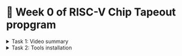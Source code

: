# 🎯 Week 0 of RISC-V Chip Tapeout propgram 
<details>
   <summary>Task 1: Video summary</summary>     
   
## Step 1: Define the goal 🚀  
- Application in C → expected output **O₀**  
- Build a high-level C spec of the processor (not Verilog)  
- Compile the app on spec (e.g. RISC-V GCC / ARM GCC / x86 GCC) → output **O₁**  
- If **O₀ = O₁**, freeze the specification  

---

## Step 2: RTL implementation 🔧  
- Write synthesizable RTL (Verilog), making sure everything is convertible to gates  
- Run same application → output **O₂**  
- Check **O₁ = O₂**  

---

## Step 3: SoC integration ⚙️  
- Separate processor and peripherals in Verilog  
  - **Macros**: repeatable digital blocks  
  - **Analog IPs**: e.g. ADC/DAC for converting analog signals → digital  
- Integrate periph + GPIO etc, run application → output **O₃**  
- Check **O₁ = O₂ = O₃**

---

## Microprocessor vs Microcontroller 🧠  

| Type | What’s inside | When used |
|------|----------------|------------|
| **Microprocessor (MPU)** | CPU core (ALU, control logic, registers, etc.). Needs external memory, I/O, timers. | When you want flexibility, performance, more external components. |
| **Microcontroller (MCU)** | CPU + memory (program & data) + I/O + peripherals (timers, ADC/DAC, etc.), all on one chip. | Embedded tasks, low power, cost/size sensitive. |

---

## Step 4: Physical Implementation & Tape-out 🏗️  
- Floor-planning → placement → clock tree synthesis (CTS) → routing  
- Produce **GDSII** file (fab input)  
- Run checks: **DRC** (Design Rule Check), **LVS** 
- **Tape-out**: send to fab  

---

## Step 5: Bring-up & Final Verification 🔍  
- Receive silicon (“tape-in”) → build board with memory, peripherals etc.  
- Load software (via USB or appropriate interface), run the target application → output **O₄**  
- Verify **O₁ = O₂ = O₃ = O₄**  

---

## ✅ Success & Next Steps  
When all outputs are equal, the design is verified: the chip can run the application correctly.  
Then: consider productization, identifying market fit, deployment paths, etc.

</details>

<details>

<summary>Task 2: Tools installation </summary>

## Yosys
```
$ git clone https://github.com/YosysHQ/yosys.git
$ cd yosys
$ sudo apt install make (If make is not installed please install it)
$ sudo apt-get install build-essential clang bison flex \
libreadline-dev gawk tcl-dev libffi-dev git \
graphviz xdot pkg-config python3 libboost-system-dev \
libboost-python-dev libboost-filesystem-dev zlib1g-dev
$ make config-gcc
$ make
$ sudo make install
```
<img width="804" height="627" alt="Screenshot 2025-09-19 at 5 21 06 PM" src="https://github.com/user-attachments/assets/22e4110a-4e47-4dc9-88f0-f3df4294b3a6" />

## Iverilog
```
$ sudo apt-get install iverilog
```
<img width="802" height="639" alt="Screenshot 2025-09-19 at 5 25 18 PM" src="https://github.com/user-attachments/assets/c382d0ee-baa0-44c4-8a91-9e3674be777a" />

## GTKWave
```
$ sudo apt install gtkwave

```
<img width="1000" height="900" alt="Screenshot 2025-09-19 at 5 30 42 PM" src="https://github.com/user-attachments/assets/4a28f5b7-5f0c-4845-ba99-7b8f8b72b6fb" />
<details>

